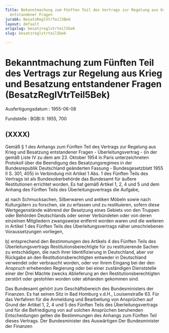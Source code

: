 ```yaml
---
Title: Bekanntmachung zum Fünften Teil des Vertrags zur Regelung aus Krieg und Besatzung
  entstandener Fragen
jurabk: BesatzReglVtrTeil5Bek
layout: default
origslug: besatzreglvtrteil5bek
slug: besatzreglvtrteil5bek

---
```


# Bekanntmachung zum Fünften Teil des Vertrags zur Regelung aus Krieg und Besatzung entstandener Fragen (BesatzReglVtrTeil5Bek)

Ausfertigungsdatum
:   1955-06-08

Fundstelle
:   BGBl II: 1955, 700



## (XXXX)

Gemäß § 1 des Anhangs zum Fünften Teil des Vertrags zur Regelung aus
Krieg und Besatzung entstandener Fragen - Überleitungsvertrag - (in
der gemäß Liste IV zu dem am 23. Oktober 1954 in Paris unterzeichneten
Protokoll über die Beendigung des Besatzungsregimes in der
Bundesrepublik Deutschland geänderten Fassung - Bundesgesetzblatt 1955
II S. 301, 405) in Verbindung mit Artikel 1 Abs. 1 des Fünften Teils
des Vertrags ist als Bundesoberbehörde das Bundesamt für äußere
Restitutionen errichtet worden. Es hat gemäß Artikel 1, 2, 4 und 5 und
dem Anhang des Fünften Teils des Überleitungsvertrags die Aufgabe,

a)  nach Schmucksachen, Silberwaren und antiken Möbeln sowie nach
    Kulturgütern zu forschen, sie zu erfassen und zu restituieren, sofern
    diese Wertgegenstände während der Besetzung eines Gebiets von den
    Truppen oder Behörden Deutschlands oder seiner Verbündeten oder von
    deren einzelnen Mitgliedern zwangsweise entfernt worden waren und die
    weiteren in Artikel 1 des Fünften Teils des Überleitungsvertrags näher
    umschriebenen Voraussetzungen vorliegen,


b)  entsprechend den Bestimmungen des Artikels 4 des Fünften Teils des
    Überleitungsvertrags Restitutionsberechtigte für zu restituierende
    Sachen zu entschädigen, die nach ihrer Identifizierung in Deutschland,
    aber vor Rückgabe an den Restitutionsberechtigten entweder in
    Deutschland verwendet oder verbraucht worden, oder vor ihrem Eingang
    bei der den Anspruch erhebenden Regierung oder bei einer zuständigen
    Dienststelle einer der Drei Mächte zwecks Ablieferung an den
    Restitutionsberechtigten zerstört oder gestohlen worden oder abhanden
    gekommen sind.




Das Bundesamt gehört zum Geschäftsbereich des Bundesministers der
Finanzen. Es hat seinen Sitz in
Bad Homburg v.d.H., Louisenstraße 63. Für das Verfahren für die
Anmeldung und Bearbeitung von Ansprüchen auf Grund der Artikel 1, 2, 4
und 5 des Fünften Teils des Überleitungsvertrags und für die
Befriedigung von auf solchen Ansprüchen beruhenden Entscheidungen
gelten die Bestimmungen des Anhangs zum Fünften Teil dieses Vertrags.
Der Bundesminister des Auswärtigen
Der Bundesminister der Finanzen

